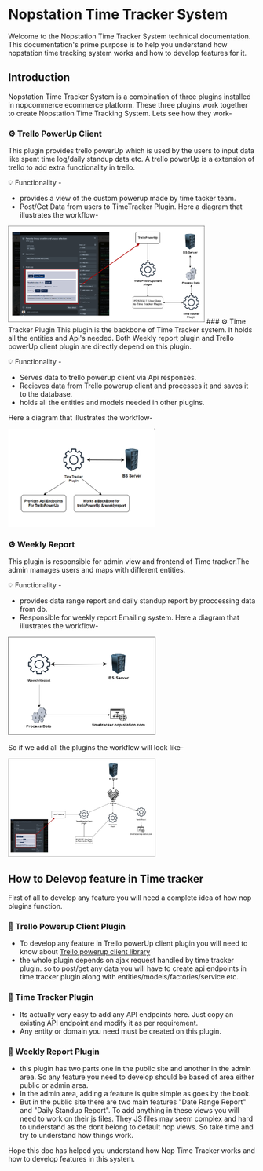 # Nopstation Time Tracker System
Welcome to the Nopstation Time Tracker System technical documentation. This documentation's prime purpose is to help you understand how nopstation time tracking system works and how to develop features for it. 

## Introduction
Nopstation Time Tracker System is a combination of three plugins installed in nopcommerce ecommerce platform. These three plugins work together to create Nopstation Time Tracking System. Lets see how they work-

### ⚙️ Trello PowerUp Client
This plugin provides trello powerUp which is used by the users to input data like spent time log/daily standup data etc. A trello powerUp is a extension of trello to add extra functionality in trello.

💡 Functionality -
- provides a view of the custom powerup made by time tacker team.
- Post/Get Data from users to TimeTracker Plugin.
Here a diagram that illustrates the workflow-
<img src="assets/Trello%20PowerUpClientbg.png" alt="Description" width="400" height="200" />
### ⚙️ Time Tracker Plugin
This plugin is the backbone of Time Tracker system. It holds all the entities and Api's needed. Both Weekly report plugin and Trello powerUp client plugin are directly depend on this  plugin.

💡 Functionality -
- Serves data to trello powerup client via Api responses.
- Recieves data from Trello powerup client and processes it and saves it to the database.
- holds all the entities and models needed in other plugins.

Here a diagram that illustrates the workflow-

<img src="assets/tt_workflow.png" alt="Description" width="300" height="200" />

### ⚙️ Weekly Report
This plugin is responsible for admin view and frontend of Time tracker.The admin manages users and maps with different entities.  

💡 Functionality -
- provides data range report and daily standup report by proccessing data from db.
- Responsible for weekly report Emailing system.
Here a diagram that illustrates the workflow-

<img src="assets/weeklyReport.drawio.png" alt="Description" width="300" height="200" />


So if we add all the plugins the workflow will look like-

<img src="assets/Total.jpg " alt="Description" width="300" height="200" />


## How to Delevop feature in Time tracker
First of all to develop any feature you will need a complete idea of how nop plugins function.

### 🔧 Trello Powerup Client Plugin
- To develop any feature in Trello powerUp client plugin you will need to know about 
[Trello powerup client library](https://developer.atlassian.com/cloud/trello/power-ups/ )
- the whole plugin depends on ajax request handled by time tracker plugin. so to post/get any data you will have to create api endpoints in time tracker plugin along with entities/models/factories/service etc.

### 🔧 Time Tracker Plugin
- Its actually very easy to add any API  endpoints here. Just copy an existing API endpoint and modify it as per requirement.
- Any entity or domain you need must be created on this plugin.

### 🔧 Weekly Report Plugin
- this plugin has two parts one in the public site and another in the admin area. So any feature you need to develop should be based of area either public or admin area.
- In the admin area, adding a feature is quite simple as goes by the book.
- But in the public site there are two main features "Date Range Report" and "Daily Standup Report". To add anything in these views you will need to work on their js files. They JS files may seem complex and hard to understand as the dont belong to default nop views. So take time and try to understand how things work.

Hope this doc has helped you understand how Nop Time Tracker works and how to develop features in this system.
